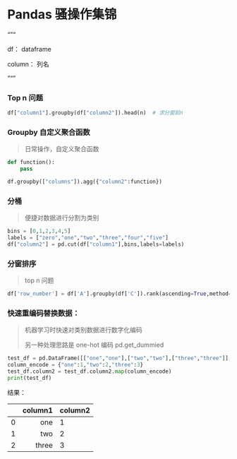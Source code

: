 # Pandas 骚操作集锦

“”“

df： dataframe

column： 列名

”“”

### Top n 问题

```python
df["column1"].groupby(df["column2"]).head(n)  # 求分窗前n
```



### Groupby 自定义聚合函数

> 日常操作，自定义聚合函数

```python
def function():
	pass

df.groupby(["columns"]).agg({"column2":function})
```



### 分桶

> 便捷对数据进行分割为类别

```python
bins = [0,1,2,3,4,5]
labels = ["zero","one","two","three","four","five"]
df["column2"] = pd.cut(df["column1"],bins,labels=labels)
```



### 分窗排序

> top n 问题

```python
df['row_number'] = df['A'].groupby(df['C']).rank(ascending=True,method='first')
```



### 快速重编码替换数据：

> 机器学习时快速对类别数据进行数字化编码
>
> 另一种处理思路是 one-hot 编码 pd.get_dummied

```python
test_df = pd.DataFrame([["one","one"],["two","two"],["three","three"]],columns=["column1","column2"])
column_encode = {"one":1,"two":2,"three":3}
test_df.column2 = test_df.column2.map(column_encode)
print(test_df)
```

结果：

|      | column1 | column2 |
| ---: | ------: | ------- |
|    0 |     one | 1       |
|    1 |     two | 2       |
|    2 |   three | 3       |

